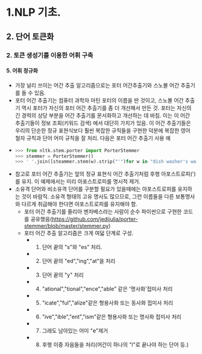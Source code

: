 # 1.NLP 기초.
## 2. 단어 토큰화
### 2. 토큰 생성기를 이용한 어휘 구축
#### 5. 어휘 정규화
- 가장 널리 쓰이는 어간 추출 알고리즘으로는 포터 어간추출기와 스노볼 어간 추출기를 들 수 있음. 
- 포터 어간 추출기는 컴퓨터 과학자 마틴 포터의 이름을 딴 것이고, 스노볼 어간 추출기 역시 포터가 자신의 포터 어간 추출기를 좀 더 개선해서 만든 것. 포터는 자신의 긴 경력의 상당 부분을 어간 추출기를 문서화하고 개선하는 데 바침. 이는 이 어간 추출기들이 정보 조회(키워드 검색) 에서 대단히 가치가 있음. 이 어간 추출기들은 우리의 단순한 정규 표현식보다 훨씬 복잡한 규칙들을 구현한 덕분에 복잡한 영어 철자 규칙과 단어 어미 규칙을 잘 처리. 다음은 포터 어간 추출기 사용 예
- ```python
  >>> from nltk.stem.porter import PorterStemmer
  >>> stemmer = PorterStemmer()
  >>> ' '.join([steammer.stem(w).strip("'")for w in "dish washer's washed disges".split()])
  ```
- 참고로 포터 어간 추출기는 앞의 정규 표현식 어간 추출기처럼 후행 아포스트로피(')를 유지. 이 예제에서는 미리 아포스트로피를 명시적 제거.
- 소유격 단어와 비소유격 단어를 구분할 필요가 있을때에는 아포스트로피를 유지하는 것이 바람직. 소유격 형태의 고유 명사도 많으므로, 그런 이름들을 다른 보통명사와 다르게 취급해야 한다면 아포스트로피를 유지해야 함.
  - 포터 어간 추출기를 줄리아 멘차베스라는 사람이 순수 파이썬으로 구현한 코드를 공유했음(https://github.com/jedijulia/porter-stemmer/blob/master/stemmer.py)
  - 포터 어간 추출 알고리즘은 크게 여덟 단계로 구성. 
    - 1. 단어 끝의 "s"와 "es" 처리.
    - 2. 단어 끝의 "ed","ing","at"을 처리
    - 3. 단어 끝의 "y" 처리
    - 4. "ational","tional","ence","able" 같은 '명사화'접미사 처리
    - 5. "icate","ful","alize"같은 형용사화 또는 동사화 접미사 처리
    - 6. "ive","ible","ent","ism"같은 형용사화 또는 명사화 접미사 처리
    - 7. 그래도 남아있는 어미 "e"제거
    - 8. 후행 이중 자음들을 처리(어간이 하나의 "l"로 끝나야 하는 단어 등.)